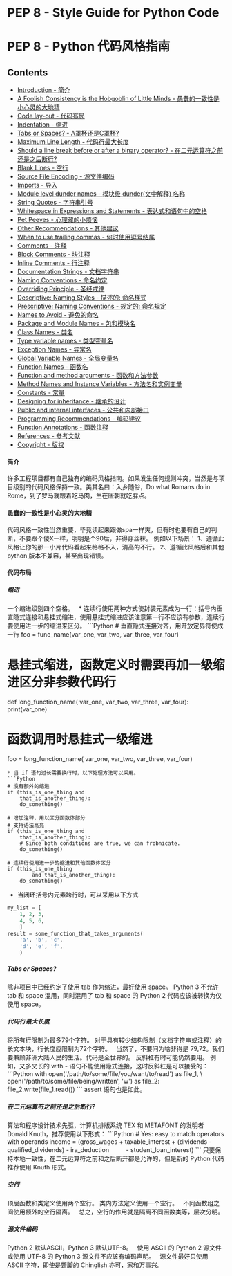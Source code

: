 # PEP 8 - Style Guide for Python Code
# PEP 8 - Python 代码风格指南
## Contents

* [Introduction - 简介](#1)
* [A Foolish Consistency is the Hobgoblin of Little Minds - 愚蠢的一致性是小心灵的大地精](#2)
* [Code lay-out - 代码布局](#3)
 * [Indentation - 缩进](#3.1)
 * [Tabs or Spaces? - A罩杯还是C罩杯?](#3.2)
 * [Maximum Line Length - 代码行最大长度](#3.3)
 * [Should a line break before or after a binary operator? - 在二元运算符之前还是之后断行?](#3.4)
 * [Blank Lines - 空行](#3.5)
 * [Source File Encoding - 源文件编码](#3.6)
 * [Imports - 导入](#3.7)
 * [Module level dunder names - 模块级 dunder(文中解释) 名称](#3.8)
* [String Quotes - 字符串引号](#4)
* [Whitespace in Expressions and Statements - 表达式和语句中的空格](#5)
 * [Pet Peeves - 心理藏的小烦恼](#5.1)
 * [Other Recommendations - 其他建议](#5.2)
* [When to use trailing commas - 何时使用逗号结尾](#6)
* [Comments - 注释](#7)
 * [Block Comments - 块注释](#7.1)
 * [Inline Comments - 行注释](#7.2)
 * [Documentation Strings - 文档字符串](#7.3)
* [Naming Conventions - 命名约定](#8)
 * [Overriding Principle - 圣经戒律](#8.1)
 * [Descriptive: Naming Styles - 描述的: 命名样式](#8.2)
 * [Prescriptive: Naming Conventions - 规定的: 命名规定](#8.3)
  * [Names to Avoid - 避免的命名](#8.3.1)
  * [Package and Module Names - 包和模块名](#8.3.2)
  * [Class Names - 类名](#8.3.3)
  * [Type variable names - 类型变量名](#8.3.4)
  * [Exception Names - 异常名](#8.3.5)
  * [Global Variable Names - 全局变量名](#8.3.6)
  * [Function Names - 函数名](#8.3.7)
  * [Function and method arguments - 函数和方法参数](#8.3.8)
  * [Method Names and Instance Variables - 方法名和实例变量](#8.3.9)
  * [Constants - 常量](#8.3.10)
  * [Designing for inheritance - 继承的设计](#8.3.11)
  * [Public and internal interfaces - 公共和内部接口](#8.4)
* [Programming Recommendations - 编码建议](#9)
 * [Function Annotations - 函数注释](#9.1)
* [References - 参考文献](#10)
* [Copyright - 版权](#11)

<h4 id="1">简介</h4>
许多工程项目都有自己独有的编码风格指南。如果发生任何规则冲突，当然是与项目级别的代码风格保持一致。美其名曰：入乡随俗，Do what Romans do in Rome，到了罗马就跟着吃马肉，生在唐朝就吃胖点。
<h4 id="2">愚蠢的一致性是小心灵的大地精</h4>
代码风格一致性当然重要，毕竟读起来跟做spa一样爽，但有时也要有自己的判断，不要跟个傻X一样，明明是个90后，非得穿丝袜。  
例如以下场景：  
1、遵循此风格让你的那一小片代码看起来格格不入，清高的不行。  
2、遵循此风格后和其他 python 版本不兼容，甚至出现错误。
<h4 id="3">代码布局</h4>
<h5 id="3.1">缩进</h5>
一个缩进级别四个空格。  
* 连续行使用两种方式使封装元素成为一行：括号内垂直隐式连接和悬挂式缩进，使用悬挂式缩进应该注意第一行不应该有参数，连续行要使用进一步的缩进来区分。
```Python
# 垂直隐式连接对齐，用开放定界符使成一行
foo = func_name(var_one, var_two,
                var_three, var_four)
                
# 悬挂式缩进，函数定义时需要再加一级缩进区分非参数代码行
def long_function_name(
        var_one, var_two, var_three,
        var_four):
    print(var_one)
    
# 函数调用时悬挂式一级缩进
foo = long_function_name(
    var_one, var_two,
    var_three, var_four)
```
* 当 if 语句过长需要换行时，以下处理方法可以采用。
```Python
# 没有额外的缩进
if (this_is_one_thing and
    that_is_another_thing):
    do_something()

# 增加注释，用以区分函数体部分
# 支持语法高亮
if (this_is_one_thing and
    that_is_another_thing):
    # Since both conditions are true, we can frobnicate.
    do_something()

# 连续行使用进一步的缩进和其他函数体区分
if (this_is_one_thing
        and that_is_another_thing):
    do_something()
```
* 当闭环括号内元素跨行时，可以采用以下方式
```Python
my_list = [
    1, 2, 3,
    4, 5, 6,
    ]
result = some_function_that_takes_arguments(
    'a', 'b', 'c',
    'd', 'e', 'f',
    )
```
<h5 id="3.2">Tabs or Spaces?</h5>
除非项目中已经约定了使用 tab 作为缩进，最好使用 space。  
Python 3 不允许 tab 和 space 混用，同时混用了 tab 和 space 的 Python 2 代码应该被转换为仅使用 space。  
<h5 id="3.3">代码行最大长度</h5>
将所有行限制为最多79个字符。  
对于具有较少结构限制（文档字符串或注释）的长文本块，行长度应限制为72个字符。  
当然了，不要问为啥非得是 79,72。我们要兼顾非洲大陆人民的生活。代码是全世界的。  
反斜杠有时可能仍然要用。 例如，又多又长的 with - 语句不能使用隐式连接，这时反斜杠是可以接受的：
```Python
with open('/path/to/some/file/you/want/to/read') as file_1, \
     open('/path/to/some/file/being/written', 'w') as file_2:
    file_2.write(file_1.read())
```
assert 语句也是如此。
<h5 id="3.4">在二元运算符之前还是之后断行?</h5>
算法和程序设计技术先驱，计算机排版系统 TEX 和 METAFONT 的发明者 Donald Knuth，推荐使用以下形式：  
```Python
# Yes: easy to match operators with operands
income = (gross_wages
          + taxable_interest
          + (dividends - qualified_dividends)
          - ira_deduction
          - student_loan_interest)
```
只要保持本地一致性，在二元运算符之前和之后断开都是允许的，但是新的 Python 代码推荐使用 Knuth 形式。
<h5 id="3.5">空行</h5>
顶层函数和类定义使用两个空行。  
类内方法定义使用一个空行。  
不同函数组之间使用额外的空行隔离。  
总之，空行的作用就是隔离不同函数类等，层次分明。
 <h5 id="3.6">源文件编码</h5>
Python 2 默认ASCII，Python 3 默认UTF-8。  
使用 ASCII 的 Python 2 源文件或使用 UTF-8 的 Python 3 源文件不应该有编码声明。  
源文件最好只使用 ASCII 字符，即使是蹩脚的 Chinglish 亦可，家和万事兴。
 
